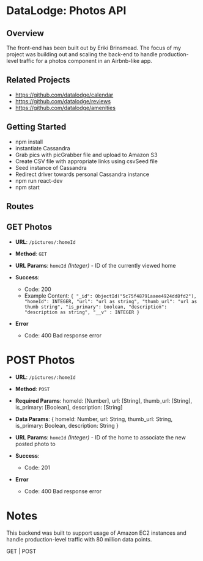 # DataLodge: Photos API 

## Overview

The front-end has been built out by Eriki Brinsmead. The focus of my project was building out and scaling the back-end to handle production-level traffic for a photos component in an Airbnb-like app.

## Related Projects

- https://github.com/datalodge/calendar
- https://github.com/datalodge/reviews
- https://github.com/datalodge/amenities

## Getting Started

- npm install
- instantiate Cassandra
- Grab pics with picGrabber file and upload to Amazon S3
- Create CSV file with appropriate links using csvSeed file
- Seed instance of Cassandra
- Redirect driver towards personal Cassandra instance
- npm run react-dev
- npm start

## Routes

## GET Photos 

- **URL**: `/pictures/:homeId`

- **Method**: `GET`

* **URL Params**: `homeId` _(Integer)_ - ID of the currently viewed home

* **Success**: 
  * Code: 200
  * Example Content: `{
	"_id": ObjectId("5c75f48791aaee4924dd8fd2"),
	"homeId": INTEGER,
	"url": "url as string",
	"thumb_url": "url as thumb string",
	"is_primary": boolean,
	"description": "description as string",
	"__v" : INTEGER
}`

* **Error**
  * Code: 400 Bad response error

# POST Photos

- **URL**: `/pictures/:homeId`

- **Method**: `POST`

- **Required Params**: homeId: [Number], url: [String], thumb_url: [String],
  is_primary: [Boolean],
  description: [String]

- **Data Params**: { homeId: Number, url: String, thumb_url: String,
  is_primary: Boolean,
  description: String }

* **URL Params**: `homeId` _(Integer)_ - ID of the home to associate the new posted photo to

* **Success**: 
  * Code: 201

* **Error**
  * Code: 400 Bad response error 


# Notes

This backend was built to support usage of Amazon EC2 instances and handle production-level traffic with 80 million data points.

GET | POST 
